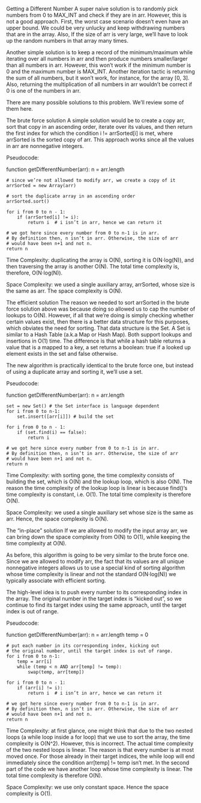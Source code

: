 Getting a Different Number
A super naive solution is to randomly pick numbers from 0 to MAX_INT and check if they are in arr. However, this is not a good approach. First, the worst case scenario doesn’t even have an upper bound. We could be very unlucky and keep withdrawing numbers that are in the array. Also, If the size of arr is very large, we’ll have to look up the random numbers in that array many times.

Another simple solution is to keep a record of the minimum/maximum while iterating over all numbers in arr and then produce numbers smaller/larger than all numbers in arr. However, this won’t work if the minimum number is 0 and the maximum number is MAX_INT. Another iteration tactic is returning the sum of all numbers, but it won’t work, for instance, for the array [0, 3]. Also, returning the multiplication of all numbers in arr wouldn’t be correct if 0 is one of the numbers in arr.

There are many possible solutions to this problem. We’ll review some of them here.

The brute force solution
A simple solution would be to create a copy arr, sort that copy in an ascending order, iterate over its values, and then return the first index for which the condition i != arrSorted[i] is met, where arrSorted is the sorted copy of arr. This approach works since all the values in arr are nonnegative integers.

Pseudocode:

function getDifferentNumber(arr):
    n = arr.length

    # since we’re not allowed to modify arr, we create a copy of it
    arrSorted = new Array(arr)

    # sort the duplicate array in an ascending order
    arrSorted.sort()

    for i from 0 to n - 1:
        if (arrSorted[i] != i):
            return i  # i isn’t in arr, hence we can return it

    # we got here since every number from 0 to n-1 is in arr.
    # By definition then, n isn’t in arr. Otherwise, the size of arr
    # would have been n+1 and not n.
    return n
Time Complexity: duplicating the array is O(N), sorting it is O(N⋅log(N)), and then traversing the array is another O(N). The total time complexity is, therefore, O(N⋅log(N)).

Space Complexity: we used a single auxiliary array, arrSorted, whose size is the same as arr. The space complexity is O(N).

The efficient solution
The reason we needed to sort arrSorted in the brute force solution above was because doing so allowed us to cap the number of lookups to O(N). However, if all that we’re doing is simply checking whether certain values exist, then there is a better data structure for this purposes, which obviates the need for sorting. That data structure is the Set. A Set is similar to a Hash Table (a.k.a Map or Hash Map). Both support lookups and insertions in O(1) time. The difference is that while a hash table returns a value that is a mapped to a key, a set returns a boolean: true if a looked up element exists in the set and false otherwise.

The new algorithm is practically identical to the brute force one, but instead of using a duplicate array and sorting it, we’ll use a set.

Pseudocode:

function getDifferentNumber(arr):
    n = arr.length

    set = new Set() # the Set interface is language dependent
    for i from 0 to n-1:
        set.insert([arr[i]]) # build the set

    for i from 0 to n - 1:
        if (set.find(i) == false):
            return i

    # we got here since every number from 0 to n-1 is in arr.
    # By definition then, n isn’t in arr. Otherwise, the size of arr
    # would have been n+1 and not n.
    return n
Time Complexity: with sorting gone, the time complexity consists of building the set, which is O(N) and the lookup loop, which is also O(N). The reason the time complexity of the lookup loop is linear is because find()‘s time complexity is constant, i.e. O(1). The total time complexity is therefore O(N).

Space Complexity: we used a single auxiliary set whose size is the same as arr. Hence, the space complexity is O(N).

The “in-place” solution
If we are allowed to modify the input array arr, we can bring down the space complexity from O(N) to O(1), while keeping the time complexity at O(N).

As before, this algorithm is going to be very similar to the brute force one. Since we are allowed to modify arr, the fact that its values are all unique nonnegative integers allows us to use a special kind of sorting algorithm whose time complexity is linear and not the standard O(N⋅log(N)) we typically associate with efficient sorting.

The high-level idea is to push every number to its corresponding index in the array. The original number in the target index is “kicked out”, so we continue to find its target index using the same approach, until the target index is out of range.

Pseudocode:

function getDifferentNumber(arr):
    n = arr.length
    temp = 0

    # put each number in its corresponding index, kicking out
    # the original number, until the target index is out of range.
    for i from 0 to n-1:
        temp = arr[i]
        while (temp < n AND arr[temp] != temp):
            swap(temp, arr[temp])

    for i from 0 to n - 1:
        if (arr[i] != i):
            return i  # i isn’t in arr, hence we can return it

    # we got here since every number from 0 to n-1 is in arr.
    # By definition then, n isn’t in arr. Otherwise, the size of arr
    # would have been n+1 and not n.
    return n
Time Complexity: at first glance, one might think that due to the two nested loops (a while loop inside a for loop) that we use to sort the array, the time complexity is O(N^2). However, this is incorrect. The actual time complexity of the two nested loops is linear. The reason is that every number is at most moved once. For those already in their target indices, the while loop will end immediately since the condition arr[temp] != temp isn’t met. In the second part of the code we have another loop whose time complexity is linear. The total time complexity is therefore O(N).

Space Complexity: we use only constant space. Hence the space complexity is O(1).